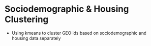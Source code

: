 # Sociodemographic & Housing Clustering
- Using kmeans to cluster GEO ids based on sociodemographic and housing data separately
